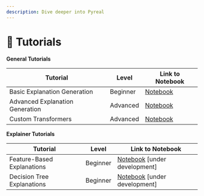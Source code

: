 ```yaml
---
description: Dive deeper into Pyreal
---
```


# 🍎 Tutorials

**General Tutorials**

| Tutorial                        | Level    | Link to Notebook                                                                                           |
| ------------------------------- | -------- | ---------------------------------------------------------------------------------------------------------- |
| Basic Explanation Generation    | Beginner | [Notebook](https://github.com/sibyl-dev/pyreal/blob/dev/tutorials/basic\_explanation\_generation.ipynb)    |
| Advanced Explanation Generation | Advanced | [Notebook](https://github.com/sibyl-dev/pyreal/blob/dev/tutorials/advanced\_explanation\_generation.ipynb) |
| Custom Transformers             | Advanced | [Notebook](https://github.com/sibyl-dev/pyreal/blob/dev/tutorials/custom\_transformers.ipynb)              |

**Explainer Tutorials**

| Tutorial                   | Level    | Link to Notebook                                                                                                               |
| -------------------------- | -------- | ------------------------------------------------------------------------------------------------------------------------------ |
| Feature-Based Explanations | Beginner | [Notebook](https://github.com/sibyl-dev/pyreal/blob/dev/tutorials/ames\_housing/ames\_housing\_lfc.ipynb) \[under development] |
| Decision Tree Explanations | Beginner | [Notebook](https://github.com/sibyl-dev/pyreal/blob/dev/tutorials/ames\_housing/ames\_housing\_dte.ipynb) \[under development] |
